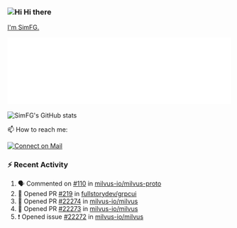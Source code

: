 ### <img src='https://qpluspicture.oss-cn-beijing.aliyuncs.com/6LjjQA/Hi.gif' alt='Hi' width="24"/> Hi there

[I'm SimFG.](https://simfg.github.io/)

![Metrics 👋](/metrics.plugin.followup.user.svg)

![SimFG's GitHub stats](https://github-readme-stats.vercel.app/api?username=SimFG&show_icons=true&theme=radical&count_private=true)

📫 How to reach me:

[![Connect on Mail](https://img.shields.io/badge/Ask%20me-anything-1abc9c.svg)](mailto:1142838399@qq.com)

### :zap: Recent Activity

<!--START_SECTION:activity-->
1. 🗣 Commented on [#110](https://github.com/milvus-io/milvus-proto/issues/110) in [milvus-io/milvus-proto](https://github.com/milvus-io/milvus-proto)
2. 💪 Opened PR [#219](https://github.com/fullstorydev/grpcui/pull/219) in [fullstorydev/grpcui](https://github.com/fullstorydev/grpcui)
3. 💪 Opened PR [#22274](https://github.com/milvus-io/milvus/pull/22274) in [milvus-io/milvus](https://github.com/milvus-io/milvus)
4. 💪 Opened PR [#22273](https://github.com/milvus-io/milvus/pull/22273) in [milvus-io/milvus](https://github.com/milvus-io/milvus)
5. ❗️ Opened issue [#22272](https://github.com/milvus-io/milvus/issues/22272) in [milvus-io/milvus](https://github.com/milvus-io/milvus)
<!--END_SECTION:activity-->

